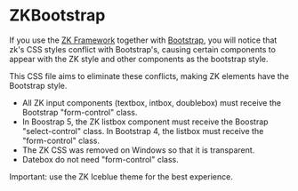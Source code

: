 # ZKBootstrap

If you use the [ZK Framework](https://www.zkoss.org) together with [Bootstrap](https://getbootstrap.com), you will notice that zk's CSS styles conflict with Bootstrap's, causing certain components to appear with the ZK style and other components as the bootstrap style.

This CSS file aims to eliminate these conflicts, making ZK elements have the Bootstrap style.

- All ZK input components (textbox, intbox, doublebox) must receive the Bootstrap "form-control" class.
- In Boostrap 5, the ZK listbox component must receive the Boostrap "select-control" class. In Bootstrap 4, the listbox must receive the "form-control" class.
- The ZK CSS was removed on Windows so that it is transparent.
- Datebox do not need "form-control" class.

Important: use the ZK Iceblue theme for the best experience.
